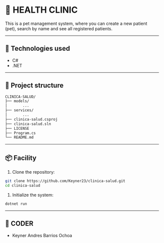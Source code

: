 #  🏥 HEALTH CLINIC 

This is a pet management system, where you can create a new patient (pet), search by name and see all registered patients.

---

## 🚀 Technologies used

- C#
- .NET

---

## 📁 Project structure
```bash
CLINICA-SALUD/
├── models/ 
│       ...
├── services/ 
│       ...
├── clinica-salud.csproj
├── clinica-salud.sln
├── LICENSE
├── Program.cs
└── README.md
```

---

## 📦 Facility

1. Clone the repository:

```bash
git clone https://github.com/Keyner23/clinica-salud.git
cd clinica-salud
```

1. Initialize the system:
```bash
dotnet run
```
---

## 🚀 CODER 
- Keyner Andres Barrios Ochoa
